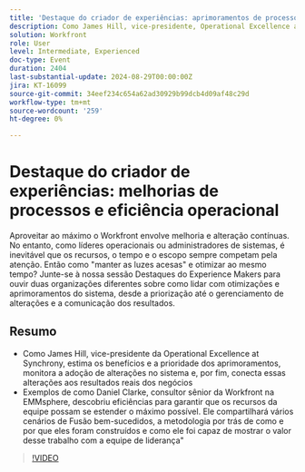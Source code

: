 ```yaml
---
title: 'Destaque do criador de experiências: aprimoramentos de processos e eficiência operacional'
description: Como James Hill, vice-presidente, Operational Excellence at Synchrony, estima os benefícios e a prioridade dos aprimoramentos, monitora a adoção de alterações no sistema e, por fim, conecta essas alterações aos resultados reais dos negócios Exemplos de como Daniel Clarke, consultor sênior da Workfront na EMMsphere, descobriu eficiências para garantir que os recursos da equipe possam ser ampliados o máximo possível. Ele compartilhará vários cenários de Fusão bem-sucedidos, a metodologia por trás de como e por que eles foram construídos e como ele foi capaz de mostrar o valor desse trabalho com a equipe de liderança"
solution: Workfront
role: User
level: Intermediate, Experienced
doc-type: Event
duration: 2404
last-substantial-update: 2024-08-29T00:00:00Z
jira: KT-16099
source-git-commit: 34eef234c654a62ad30929b99dcb4d09af48c29d
workflow-type: tm+mt
source-wordcount: '259'
ht-degree: 0%

---
```



# Destaque do criador de experiências: melhorias de processos e eficiência operacional

Aproveitar ao máximo o Workfront envolve melhoria e alteração contínuas. No entanto, como líderes operacionais ou administradores de sistemas, é inevitável que os recursos, o tempo e o escopo sempre competam pela atenção. Então como &quot;manter as luzes acesas&quot; e otimizar ao mesmo tempo? Junte-se à nossa sessão Destaques do Experience Makers para ouvir duas organizações diferentes sobre como lidar com otimizações e aprimoramentos do sistema, desde a priorização até o gerenciamento de alterações e a comunicação dos resultados.

## Resumo

* Como James Hill, vice-presidente da Operational Excellence at Synchrony, estima os benefícios e a prioridade dos aprimoramentos, monitora a adoção de alterações no sistema e, por fim, conecta essas alterações aos resultados reais dos negócios
* Exemplos de como Daniel Clarke, consultor sênior da Workfront na EMMsphere, descobriu eficiências para garantir que os recursos da equipe possam se estender o máximo possível. Ele compartilhará vários cenários de Fusão bem-sucedidos, a metodologia por trás de como e por que eles foram construídos e como ele foi capaz de mostrar o valor desse trabalho com a equipe de liderança&quot;

>[!VIDEO](https://video.tv.adobe.com/v/3433199/?learn=on)
